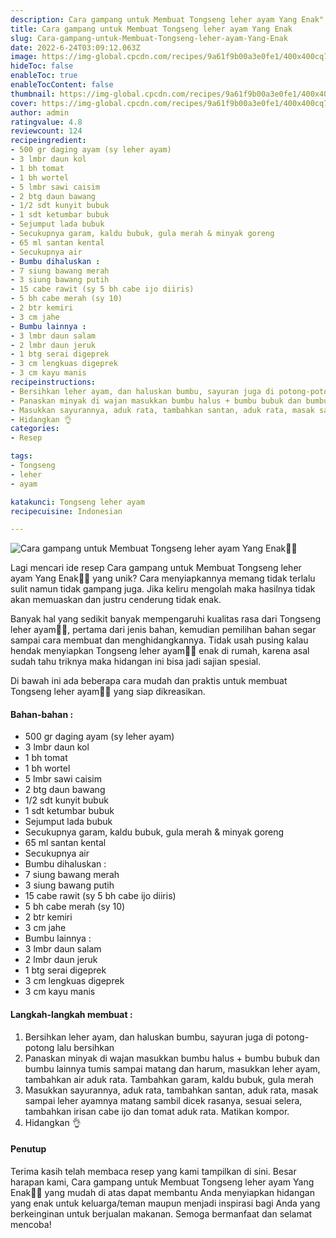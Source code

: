 ```yaml
---
description: Cara gampang untuk Membuat Tongseng leher ayam Yang Enak"
title: Cara gampang untuk Membuat Tongseng leher ayam Yang Enak
slug: Cara-gampang-untuk-Membuat-Tongseng-leher-ayam-Yang-Enak
date: 2022-6-24T03:09:12.063Z
image: https://img-global.cpcdn.com/recipes/9a61f9b00a3e0fe1/400x400cq70/photo.jpg
hideToc: false
enableToc: true
enableTocContent: false
thumbnail: https://img-global.cpcdn.com/recipes/9a61f9b00a3e0fe1/400x400cq70/photo.jpg
cover: https://img-global.cpcdn.com/recipes/9a61f9b00a3e0fe1/400x400cq70/photo.jpg
author: admin
ratingvalue: 4.8
reviewcount: 124
recipeingredient:
- 500 gr daging ayam (sy leher ayam)
- 3 lmbr daun kol
- 1 bh tomat
- 1 bh wortel
- 5 lmbr sawi caisim
- 2 btg daun bawang
- 1/2 sdt kunyit bubuk
- 1 sdt ketumbar bubuk
- Sejumput lada bubuk
- Secukupnya garam, kaldu bubuk, gula merah & minyak goreng
- 65 ml santan kental
- Secukupnya air
- Bumbu dihaluskan :
- 7 siung bawang merah
- 3 siung bawang putih
- 15 cabe rawit (sy 5 bh cabe ijo diiris)
- 5 bh cabe merah (sy 10)
- 2 btr kemiri
- 3 cm jahe
- Bumbu lainnya :
- 3 lmbr daun salam
- 2 lmbr daun jeruk
- 1 btg serai digeprek
- 3 cm lengkuas digeprek
- 3 cm kayu manis
recipeinstructions:
- Bersihkan leher ayam, dan haluskan bumbu, sayuran juga di potong-potong lalu bersihkan
- Panaskan minyak di wajan masukkan bumbu halus + bumbu bubuk dan bumbu lainnya tumis sampai matang dan harum, masukkan leher ayam, tambahkan air aduk rata. Tambahkan garam, kaldu bubuk, gula merah
- Masukkan sayurannya, aduk rata, tambahkan santan, aduk rata, masak sampai leher ayamnya matang sambil dicek rasanya, sesuai selera, tambahkan irisan cabe ijo dan tomat aduk rata. Matikan kompor.
- Hidangkan 👌
categories:
- Resep

tags:
- Tongseng
- leher
- ayam

katakunci: Tongseng leher ayam
recipecuisine: Indonesian

---
```


![Cara gampang untuk Membuat Tongseng leher ayam Yang Enak👩‍🍳](https://img-global.cpcdn.com/recipes/9a61f9b00a3e0fe1/400x400cq70/photo.jpg)

Lagi mencari ide resep Cara gampang untuk Membuat Tongseng leher ayam Yang Enak👩‍🍳 yang unik? Cara menyiapkannya memang tidak terlalu sulit namun tidak gampang juga. Jika keliru mengolah maka hasilnya tidak akan memuaskan dan justru cenderung tidak enak.

Banyak hal yang sedikit banyak mempengaruhi kualitas rasa dari Tongseng leher ayam👩‍🍳, pertama dari jenis bahan, kemudian pemilihan bahan segar sampai cara membuat dan menghidangkannya. Tidak usah pusing kalau hendak menyiapkan Tongseng leher ayam👩‍🍳 enak di rumah, karena asal sudah tahu triknya maka hidangan ini bisa jadi sajian spesial.

Di bawah ini ada beberapa cara mudah dan praktis untuk membuat Tongseng leher ayam👩‍🍳 yang siap dikreasikan.

<!--inarticleads1-->

#### Bahan-bahan :

- 500 gr daging ayam (sy leher ayam)
- 3 lmbr daun kol
- 1 bh tomat
- 1 bh wortel
- 5 lmbr sawi caisim
- 2 btg daun bawang
- 1/2 sdt kunyit bubuk
- 1 sdt ketumbar bubuk
- Sejumput lada bubuk
- Secukupnya garam, kaldu bubuk, gula merah & minyak goreng
- 65 ml santan kental
- Secukupnya air
- Bumbu dihaluskan :
- 7 siung bawang merah
- 3 siung bawang putih
- 15 cabe rawit (sy 5 bh cabe ijo diiris)
- 5 bh cabe merah (sy 10)
- 2 btr kemiri
- 3 cm jahe
- Bumbu lainnya :
- 3 lmbr daun salam
- 2 lmbr daun jeruk
- 1 btg serai digeprek
- 3 cm lengkuas digeprek
- 3 cm kayu manis

<!--inarticleads2-->

#### Langkah-langkah membuat :

1. Bersihkan leher ayam, dan haluskan bumbu, sayuran juga di potong-potong lalu bersihkan
1. Panaskan minyak di wajan masukkan bumbu halus + bumbu bubuk dan bumbu lainnya tumis sampai matang dan harum, masukkan leher ayam, tambahkan air aduk rata. Tambahkan garam, kaldu bubuk, gula merah
1. Masukkan sayurannya, aduk rata, tambahkan santan, aduk rata, masak sampai leher ayamnya matang sambil dicek rasanya, sesuai selera, tambahkan irisan cabe ijo dan tomat aduk rata. Matikan kompor.
1. Hidangkan 👌

#### Penutup

Terima kasih telah membaca resep yang kami tampilkan di sini. Besar harapan kami, Cara gampang untuk Membuat Tongseng leher ayam Yang Enak👩‍🍳 yang mudah di atas dapat membantu Anda menyiapkan hidangan yang enak untuk keluarga/teman maupun menjadi inspirasi bagi Anda yang berkeinginan untuk berjualan makanan. Semoga bermanfaat dan selamat mencoba!